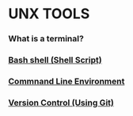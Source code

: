 # UNX TOOLS

### What is a terminal? 

### [Bash shell (Shell Script)](shell/)

### [Commnand Line Environment](Timmypoyu.github.io/TDP/unix_tool/command/) 

### [Version Control (Using Git)](Timmypoyu.github.io/TDP/unix_tool/git/) 




